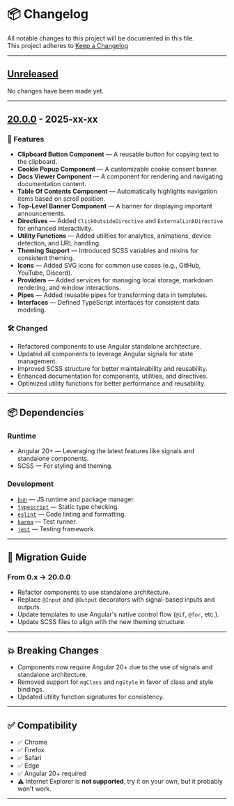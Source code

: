 # 📦 Changelog

All notable changes to this project will be documented in this file.  
This project adheres to [Keep a Changelog](https://keepachangelog.com/en/1.1.0/)

---

## [Unreleased]

No changes have been made yet.

---

## [20.0.0] - 2025-xx-xx

### 🚀 Features

- **Clipboard Button Component** — A reusable button for copying text to the clipboard.
- **Cookie Popup Component** — A customizable cookie consent banner.
- **Docs Viewer Component** — A component for rendering and navigating documentation content.
- **Table Of Contents Component** — Automatically highlights navigation items based on scroll position.
- **Top-Level Banner Component** — A banner for displaying important announcements.
- **Directives** — Added `ClickOutsideDirective` and `ExternalLinkDirective` for enhanced interactivity.
- **Utility Functions** — Added utilities for analytics, animations, device detection, and URL handling.
- **Theming Support** — Introduced SCSS variables and mixins for consistent theming.
- **Icons** — Added SVG icons for common use cases (e.g., GitHub, YouTube, Discord).
- **Providers** — Added services for managing local storage, markdown rendering, and window interactions.
- **Pipes** — Added reusable pipes for transforming data in templates.
- **Interfaces** — Defined TypeScript interfaces for consistent data modeling.

### 🛠 Changed

- Refactored components to use Angular standalone architecture.
- Updated all components to leverage Angular signals for state management.
- Improved SCSS structure for better maintainability and reusability.
- Enhanced documentation for components, utilities, and directives.
- Optimized utility functions for better performance and reusability.

---

## 📦 Dependencies

### Runtime

- Angular 20+ — Leveraging the latest features like signals and standalone components.
- SCSS — For styling and theming.

### Development

- [`bun`](https://bun.sh/) — JS runtime and package manager.
- [`typescript`](https://www.typescriptlang.org/) — Static type checking.
- [`eslint`](https://eslint.org/) — Code linting and formatting.
- [`karma`](https://karma-runner.github.io/) — Test runner.
- [`jest`](https://jestjs.io/) — Testing framework.

---

## 🔁 Migration Guide

### From 0.x → 20.0.0

- Refactor components to use standalone architecture.
- Replace `@Input` and `@Output` decorators with signal-based inputs and outputs.
- Update templates to use Angular's native control flow (`@if`, `@for`, etc.).
- Update SCSS files to align with the new theming structure.

---

## 💥 Breaking Changes

- Components now require Angular 20+ due to the use of signals and standalone architecture.
- Removed support for `ngClass` and `ngStyle` in favor of class and style bindings.
- Updated utility function signatures for consistency.

---

## ✅ Compatibility

- ✅ Chrome
- ✅ Firefox
- ✅ Safari
- ✅ Edge
- ✅ Angular 20+ required
- ⚠️ Internet Explorer is **not supported**, try it on your own, but it probably won't work.

---

[unreleased]: https://github.com/fsegurai/ngx-shared-docs/compare/v20.0.0...HEAD

[20.0.0]: https://github.com/fsegurai/ngx-shared-docs/releases/tag/v20.0.0